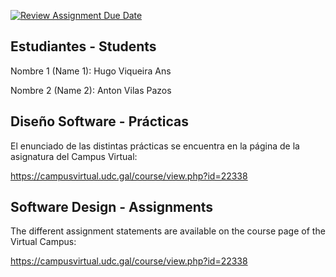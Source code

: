 [![Review Assignment Due Date](https://classroom.github.com/assets/deadline-readme-button-24ddc0f5d75046c5622901739e7c5dd533143b0c8e959d652212380cedb1ea36.svg)](https://classroom.github.com/a/EMt35tbz)
## Estudiantes - Students  

Nombre 1 (Name 1): Hugo Viqueira Ans

Nombre 2 (Name 2): Anton Vilas Pazos

## Diseño Software - Prácticas  

El enunciado de las distintas prácticas se encuentra en la página de la asignatura del Campus Virtual:

https://campusvirtual.udc.gal/course/view.php?id=22338

## Software Design - Assignments

The different assignment statements are available on the course page of the Virtual Campus:

https://campusvirtual.udc.gal/course/view.php?id=22338
